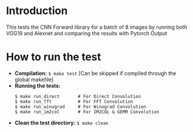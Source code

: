 # Introduction
This tests the CNN Forward library for a batch of 8 images by running both VGG19 and Alexnet and comparing the results with Pytorch Output

# How to run the test
 * **Compilation:**   `$ make test`  [Can be skipped if compiled through the global makefile]
 * **Running the tests:**
	```
	$ make run_direct		# For Direct Convolution
	$ make run_fft			# For FFT Convolution
	$ make run_winograd		# For Winograd Convolution
	$ make run_im2col		# For IM2COL & GEMM Convolution
	```
 * **Clean the test directory:**  ```$ make clean```
